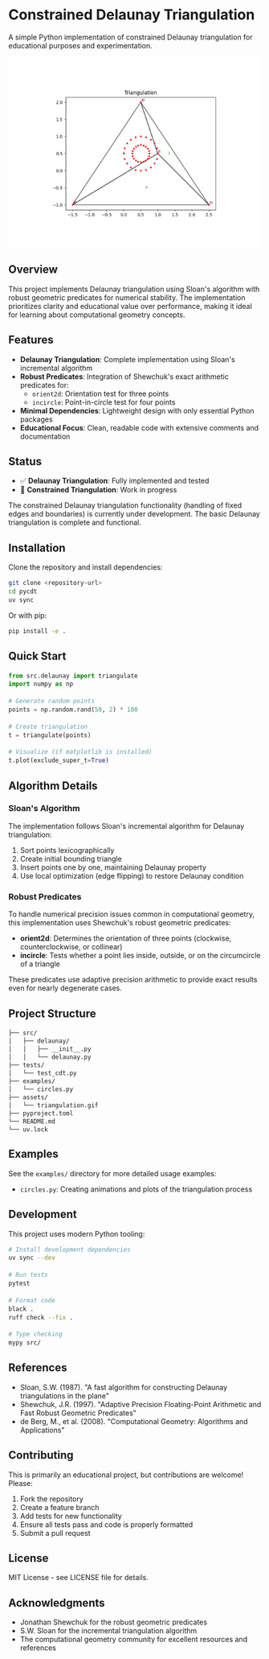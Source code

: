 # Constrained Delaunay Triangulation

A simple Python implementation of constrained Delaunay triangulation for educational purposes and experimentation.

![Triangulation Animation](assets/triangulation.gif)

## Overview

This project implements Delaunay triangulation using Sloan's algorithm with robust geometric predicates for numerical stability. The implementation prioritizes clarity and educational value over performance, making it ideal for learning about computational geometry concepts.

## Features

- **Delaunay Triangulation**: Complete implementation using Sloan's incremental algorithm
- **Robust Predicates**: Integration of Shewchuk's exact arithmetic predicates for:
  - `orient2d`: Orientation test for three points
  - `incircle`: Point-in-circle test for four points
- **Minimal Dependencies**: Lightweight design with only essential Python packages
- **Educational Focus**: Clean, readable code with extensive comments and documentation

## Status

- ✅ **Delaunay Triangulation**: Fully implemented and tested
- 🚧 **Constrained Triangulation**: Work in progress

The constrained Delaunay triangulation functionality (handling of fixed edges and boundaries) is currently under development. The basic Delaunay triangulation is complete and functional.

## Installation

Clone the repository and install dependencies:

```bash
git clone <repository-url>
cd pycdt
uv sync
```

Or with pip:

```bash
pip install -e .
```

## Quick Start

```python
from src.delaunay import triangulate
import numpy as np

# Generate random points
points = np.random.rand(50, 2) * 100

# Create triangulation
t = triangulate(points)

# Visualize (if matplotlib is installed)
t.plot(exclude_super_t=True)
```

## Algorithm Details

### Sloan's Algorithm

The implementation follows Sloan's incremental algorithm for Delaunay triangulation:

1. Sort points lexicographically
2. Create initial bounding triangle
3. Insert points one by one, maintaining Delaunay property
4. Use local optimization (edge flipping) to restore Delaunay condition

### Robust Predicates

To handle numerical precision issues common in computational geometry, this implementation uses Shewchuk's robust geometric predicates:

- **orient2d**: Determines the orientation of three points (clockwise, counterclockwise, or collinear)
- **incircle**: Tests whether a point lies inside, outside, or on the circumcircle of a triangle

These predicates use adaptive precision arithmetic to provide exact results even for nearly degenerate cases.

## Project Structure

```
├── src/
│   ├── delaunay/
│   │   ├── __init__.py
│   │   └── delaunay.py
├── tests/
│   └── test_cdt.py
├── examples/
│   └── circles.py
├── assets/
│   └── triangulation.gif
├── pyproject.toml
└── README.md
└── uv.lock
```

## Examples

See the `examples/` directory for more detailed usage examples:

- `circles.py`: Creating animations and plots of the triangulation process

## Development

This project uses modern Python tooling:

```bash
# Install development dependencies
uv sync --dev

# Run tests
pytest

# Format code
black .
ruff check --fix .

# Type checking
mypy src/
```

## References

- Sloan, S.W. (1987). "A fast algorithm for constructing Delaunay triangulations in the plane"
- Shewchuk, J.R. (1997). "Adaptive Precision Floating-Point Arithmetic and Fast Robust Geometric Predicates"
- de Berg, M., et al. (2008). "Computational Geometry: Algorithms and Applications"

## Contributing

This is primarily an educational project, but contributions are welcome! Please:

1. Fork the repository
2. Create a feature branch
3. Add tests for new functionality
4. Ensure all tests pass and code is properly formatted
5. Submit a pull request

## License

MIT License - see LICENSE file for details.

## Acknowledgments

- Jonathan Shewchuk for the robust geometric predicates
- S.W. Sloan for the incremental triangulation algorithm
- The computational geometry community for excellent resources and references
